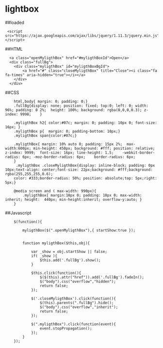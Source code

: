 # lightbox

##loaded

     <script src="https://ajax.googleapis.com/ajax/libs/jquery/1.11.3/jquery.min.js"></script>
     
##HTML

      <a class="openMyligthBox" href="#myligthBoxId">Open</a>
      <div class="fullBg">
      	<div class="myligthBox" id="myligthBoxBgId">
      		<a href="#" class="closeMyligthBox" title="Close"><i class="fa fa-times" aria-hidden="true"></i></a>
      	</div>
      </div>

##CSS

    	html,body{ margin: 0; padding: 0;}
    	.fullBg{display: none; position: fixed; top:0; left: 0; width: 96%; padding: 0 2%;  height: 100%; background: rgba(0,0,0,0.3); z-index: 9998;    }
    	
    	.myligthBox h2{ color:#07c; margin: 0; padding: 10px 0; font-size: 16px; }
    	.myligthBox p{  margin: 0; padding-bottom: 10px;}
    	.myligthBox span{color:#07c;}
    	
    	.myligthBox{ margin: 10% auto 0; padding: 15px 2%;  max-width:600px; min-height: 450px; background: #fff; position: relative; z-index: 9999;  font-size: 16px; line-height: 1.5;	-webkit-border-radius: 6px;	-moz-border-radius: 6px;	border-radius: 6px;
    	}
    	 .myligthBox .closeMyligthBox{display: inline-block; padding: 0px 10px;text-align: center;font-size: 22px;background: #fff;background: rgba(255,255,255,0.6);
        color: #333;border-radius: 50%; position: absolute;top: 5px;right: 5px;}
    		
    	@media screen and ( max-width: 990px){
    		.myligthBox{ margin:10px 0; padding: 10px 0; max-width: inherit; height:  440px; min-height:inherit; overflow-y:auto; }
    	}

##Javascript

        $(function(){
        
        	myligthBox($(".openMyligthBox"),{ startShow:true });
        
        
        	function myligthBox($this,obj){
        
        		var _show = obj.startShow || false;
        		if( _show ){
        			$this.add('.fullBg').show();
        		}
        
        		$this.click(function(){
        			$($(this).attr("href")).add('.fullBg').fadeIn();
        			$("body").css("overflow","hidden");
        			return false;
        		});
        
        		$('.closeMyligthBox').click(function(){
        			$(this).parents(".fullBg").hide();
        			$("body").css("overflow","inherit");
        			return false;
        		});
        
        		$(".myligthBox").click(function(event){
        			event.stopPropagation();
        		});
        	}
        });
